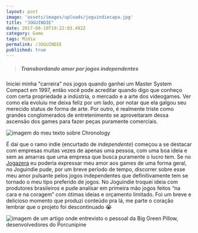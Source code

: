 ```yaml
---
layout: post
image: 'assets/images/uploads/joguindiecapa.jpg'
title: "JOGUINDIE"
date: 2017-08-10T19:22:03.492Z
category: Game
tags: Mídia
permalink: /JOGUINDIE
published: true
---
```

>##### Transbordando amor por jogos independentes

Iniciei minha "carreira" nos jogos quando ganhei um Master System Compact em 1997, então você pode acreditar quando digo que conheço com certa propriedade a indústria, o mercado e a arte dos videogames. Ver como ela evoluiu me deixa feliz por um lado, por notar que ela galgou seu merecido status de forma de arte. Por outro, é realmente triste como grandes conglomerados de entretenimento se aproveitaram dessa ascensão dos games para fazer peças puramente comerciais.

![imagem do meu texto sobre Chronology](assets/images/uploads/joguindie01.jpg)

É daí que o ramo indie (encurtado de *independente*) começou a se destacar com empresas muitas vezes de apenas uma pessoa, com uma boa ideia e sem as amarras que uma empresa que busca puramente o lucro tem. Se no [Jogazera](/JOGAZERA) eu poderia expressar meu amor aos games de uma forma geral, no Joguindie pude, por um breve período de tempo, discorrer sobre esse meu amor pulsante pelos jogos independentes que definitivamente tem se tornado o meu tipo preferido de jogos. No Joguindie troquei ideia com produtores brasileiros e pude analisar em primeira mão jogos feitos “na cara e na coragem” com ótimas ideias e orçamento limitado. Foi um breve e delicioso momento que produzi conteúdo pra lá, me parte o coração lembrar que o projeto foi descontinuado 😭

![imagem de um artigo onde entrevisto o pessoal da Big Green Pillow, desenvolvedores do Porcunipine](assets/images/uploads/joguindie03.jpg)
